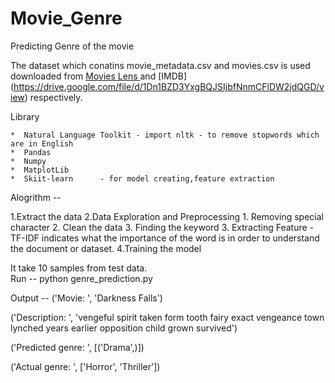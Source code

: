 # Movie_Genre


Predicting Genre of the movie

The dataset which conatins movie_metadata.csv and movies.csv is used downloaded from [Movies Lens ](
 https://www.kaggle.com/rounakbanik/the-movies-dataset/version/7#movies_metadata.csv) and [IMDB] (https://drive.google.com/file/d/1Dn1BZD3YxgBQJSIjbfNnmCFlDW2jdQGD/view) respectively.
 
 
Library

    *  Natural Language Toolkit - import nltk - to remove stopwords which are in English
    *  Pandas
    *  Numpy
    *  MatplotLib
    *  Skiit-learn      - for model creating,feature extraction 
    
 Alogrithm --
 
   1.Extract the data
   2.Data Exploration and Preprocessing
      1. Removing special character
      2. Clean the data
      3. Finding the keyword 
   3. Extracting Feature - TF-IDF indicates what the importance of the word is in order to understand the document or dataset. 
   4.Training the model
    
It take 10 samples from test data.    
Run --  python genre_prediction.py

Output -- ('Movie: ', 'Darkness Falls')

('Description: ', 'vengeful spirit taken form tooth fairy exact vengeance town lynched years earlier opposition child grown survived')

('Predicted genre: ', [('Drama',)])

('Actual genre: ', ['Horror', 'Thriller'])

    
